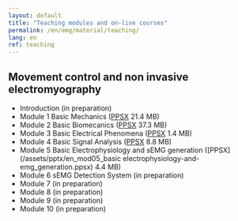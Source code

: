 ```yaml
---
layout: default
title: "Teaching modules and on-line courses"
permalink: /en/emg/material/teaching/
lang: en
ref: teaching
---
```


## Movement control and non invasive electromyography

- Introduction (in preparation)
- Module 1 Basic Mechanics ([PPSX](/assets/pptx/en_mod01_basic_mechanics_4_sep_2018.ppsx) 21.4 MB)
- Module 2 Basic Biomecanics ([PPSX](/assets/pptx/en_mod02_basic_concepts_biomechanics.ppsx) 37.3 MB)
- Module 3 Basic Electrical Phenomena ([PPSX](/assets/pptx/en_mod03_physics_of_elementary_electric_phenomena.ppsx) 1.4 MB)
- Module 4 Basic Signal Analysis ([PPSX](/assets/pptx/en_mod04_signal_analysis_eng.ppsx) 8.8 MB)
- Module 5 Basic Electrophysiology and sEMG generation ([PPSX](/assets/pptx/en_mod05_basic electrophysiology-and-emg_generation.ppsx) 4.4 MB)
- Module 6 sEMG Detection System (in preparation)
- Module 7 (in preparation)
- Module 8 (in preparation)
- Module 9 (in preparation)
- Module 10 (in preparation)